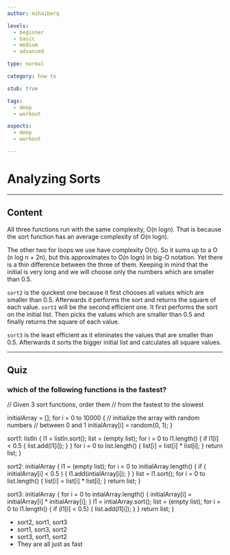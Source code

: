 ```yaml
---
author: mihaiberq

levels:
  - beginner
  - basic
  - medium
  - advanced

type: normal

category: how to

stub: true

tags:
  - deep
  - workout

aspects:
  - deep
  - workout

---
```

# Analyzing Sorts

---
## Content

All three functions run with the same complexity, O(n logn). That is because the sort function has an average complexity of O(n logn).

The other two for loops we use have complexity O(n). So it sums up to a O (n log n + 2n), but this approximates to O(n logn) in big-O notation. Yet there is a thin difference between the three of them. Keeping in mind that the initial is very long and we will choose only the numbers which are smaller than 0.5.

`sort2` is the quickest one because it first chooses all values which are smaller than 0.5. Afterwards it performs the sort and returns the square of each value. `sort1`  will be the second efficient one. It first performs the sort on the initial list. Then picks the values which are smaller than 0.5 and finally returns the square of each value.

`sort3` is the least efficient as it eliminates the values that are smaller than 0.5. Afterwards it sorts the bigger initial list and calculates all square values.

---
## Quiz 

### which of the following functions is the fastest?

// Given 3 sort functions, order them
// from the fastest to the slowest

initialArray = [];
for i = 0 to 10000 {
  // initialize the array with random numbers
  // between 0 and 1
  initialArray[i] = random(0, 1);
}

sort1: listIn {
  l1 = listIn.sort();
  list = (empty list);
  for i = 0 to l1.length() {
    if l1[i] < 0.5 {
      list.add(l1[i]);
    }
  }
  for i = 0 to list.length() {
    list[i] = list[i] * list[i];
  }
  return list;
}

sort2: initialArray {
  l1 = (empty list);
  for i = 0 to initialArray.length() {
    if ( initialArray[i] < 0.5 ) {
      l1.add(intialArray[i]);
    }
  }
  list = l1.sort();
  for i = 0 to list.length() {
    list[i] = list[i] * list[i];
  }
  return list;
}

sort3: initialArray {
  for i = 0 to intialArray.length() {
    initialArray[i] = initialArray[i] * initialArray[i];
  }
  l1 = intialArray.sort();
  list = (empty list);
  for i = 0 to l1.length() {
    if (l1[i] < 0.5) {
      list.add(l1[i]);
      }
    }
  return list;
}

* sort2, sort1, sort3
* sort1, sort3, sort2
* sort3, sort1, sort2
* They are all just as fast

